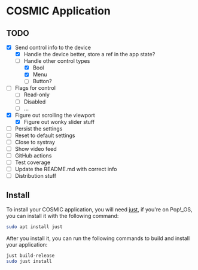 # COSMIC Application

## TODO
- [x] Send control info to the device
    - [x] Handle the device better, store a ref in the app state?
    - [ ] Handle other control types
        - [x] Bool
        - [x] Menu
        - [ ] Button?
- [ ] Flags for control
    - [ ] Read-only
    - [ ] Disabled
    - [ ] ...
- [x] Figure out scrolling the viewport
    - [x] Figure out wonky slider stuff
- [ ] Persist the settings
- [ ] Reset to default settings
- [ ] Close to systray
- [ ] Show video feed
- [ ] GitHub actions
- [ ] Test coverage
- [ ] Update the README.md with correct info
- [ ] Distribution stuff

## Install

To install your COSMIC application, you will need [just](https://github.com/casey/just), if you're on Pop!\_OS, you can install it with the following command:

```sh
sudo apt install just
```

After you install it, you can run the following commands to build and install your application:

```sh
just build-release
sudo just install
```
